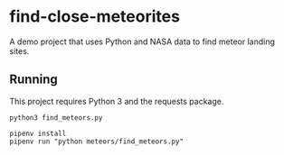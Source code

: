 # find-close-meteorites
A demo project that uses Python and NASA data to find meteor landing sites.

## Running

This project requires Python 3 and the requests package.

`python3 find_meteors.py`

```
pipenv install
pipenv run "python meteors/find_meteors.py"
```
